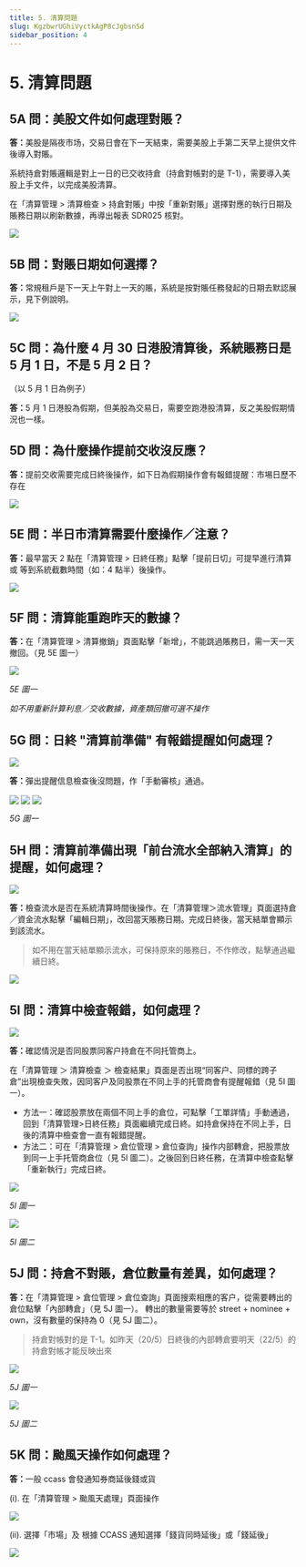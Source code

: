 ```yaml
---
title: 5. 清算問題
slug: KgzbwrUGhiVyctkAgP8cJgbsnSd
sidebar_position: 4
---
```



# 5. 清算問題

## 5A 問：美股文件如何處理對賬？ 

<b>答：</b>美股是隔夜市场，交易日會在下一天結束，需要美股上手第二天早上提供文件後導入對賬。

系統持倉對賬邏輯是對上一日的已交收持倉（持倉對帳對的是 T-1），需要導入美股上手文件，以完成美股清算。

在「清算管理 &gt; 清算檢查 &gt; 持倉對賬」中按「重新對賬」選擇對應的執行日期及賬務日期以刷新數據，再導出報表 SDR025 核對。

<img src="/assets/TdQdb9nPwoHsHTxHz99cK2kDnPg.png" src-width="2398" src-height="1188" align="center"/>

## 5B 問：對賬日期如何選擇？

<b>答：</b>常規租戶是下一天上午對上一天的賬，系統是按對賬任務發起的日期去默認展示，見下例說明。

<img src="/assets/DhP0bVTi3oFEVKxww5McS1WxnZ2.png" src-width="1466" src-height="972" align="center"/>

## 5C 問：為什麼 4 月 30 日港股清算後，系統賬務日是 5 月 1 日，不是 5 月 2 日？
（以 5 月 1 日為例子）

<b>答：</b>5 月 1 日港股為假期，但美股為交易日，需要空跑港股清算，反之美股假期情況也一樣。

## 5D 問：為什麼操作提前交收沒反應？

<b>答：</b>提前交收需要完成日終後操作，如下日為假期操作會有報錯提醒：市埸日歷不存在

<img src="/assets/OCwMb4iu2obRmkxrH91clc5znAh.png" src-width="2504" src-height="1006" align="center"/>

## 5E 問：半日市清算需要什麼操作／注意？

<b>答：</b>最早當天 2 點在「清算管理 &gt; 日終任務」點擊「提前日切」可提早進行清算 或 等到系統截數時間（如：4 點半）後操作。

<img src="/assets/VEfEba9SOoicbVxhOkDcndXXnsh.png" src-width="2183" src-height="384" align="center"/>

## 5F 問：清算能重跑昨天的數據？

<b>答：</b>在「清算管理 &gt; 清算撤銷」頁面點擊「新增」，不能跳過賬務日，需一天一天撤回。（見 5E 圖一）


<img src="/assets/Ddk9bk6NtoQs2KxjD2BceB28nHT.png" src-width="2390" src-height="1420" align="center"/>

<em>5E 圖一</em>

<em>如不用重新計算利息／交收數據，資產類回撤可選不操作</em>

## 5G 問：日終 "清算前準備" 有報錯提醒如何處理？

<img src="/assets/Z7mMbG9dSoszmUxjA3OclaNWnTg.png" src-width="2220" src-height="380" align="center"/>

<b>答：</b>彈出提醒信息檢查後沒問題，作「手動審核」通過。

<img src="/assets/Fra8bsjWooTZKbxZK91cyGXonNf.png" src-width="2110" src-height="172" align="center"/>

<img src="/assets/I2kmbzGhyonmbjxdaPRcDwtxnGd.png" src-width="2040" src-height="162" align="center"/>

<img src="/assets/XHNgbw7Uzob2kfx6q8ucB6zEn8c.png" src-width="2752" src-height="1354" align="center"/>

<em>5G 圖一</em>

## 5H 問：清算前準備出現「前台流水全部納入清算」的提醒，如何處理？

<img src="/assets/HlkebwYzvo6jBKx3jigcmlgmnue.png" src-width="1373" src-height="1124"/>

<b>答：</b>檢查流水是否在系統清算時間後操作。在「清算管理＞流水管理」頁面選持倉／資金流水點擊「編輯日期」，改回當天賬務日期。完成日終後，當天結單會顯示到該流水。

> 如不用在當天結單顯示流水，可保持原來的賬務日，不作修改，點擊通過繼續日終。

<img src="/assets/GnVhbmJxvojdtGxHOSHcYt2Ungc.png" src-width="2386" src-height="828" align="center"/>

## 5I 問：清算中檢查報錯，如何處理？

<img src="/assets/OkdpbHc7loYMgKxT1KvczFEnnMe.png" src-width="2644" src-height="1112" align="center"/>

<b>答：</b>確認情況是否同股票同客户持倉在不同托管商上。

在「清算管理 ＞ 清算檢查 ＞ 檢查結果」頁面是否出現“同客户、同標的跨子倉”出現檢查失敗，因同客户及同股票在不同上手的托管商會有提醒報錯（見 5I 圖一）。

- 方法一：確認股票放在兩個不同上手的倉位，可點擊「工單詳情」手動通過，回到「清算管理&gt;日終任務」頁面繼續完成日終。如持倉保持在不同上手，日後的清算中檢查會一直有報錯提醒。 
- 方法二：可在「清算管理 &gt; 倉位管理 &gt; 倉位查詢」操作内部轉倉，把股票放到同一上手托管商倉位（見 5I 圖二）。之後回到日終任務，在清算中檢查點擊「重新執行」完成日終。

<img src="/assets/ROHFb11cQoAZAoxzl5XcJKlGnBh.png" src-width="2512" src-height="814" align="center"/>

<em>5I 圖一</em>

<img src="/assets/RnJKbjNkRoBsiExr54DcEjHnn6f.png" src-width="2454" src-height="1109" align="center"/>

<em>5I 圖二</em>

## 5J 問：持倉不對賬，倉位數量有差異，如何處理？


<b>答：</b>在「清算管理 &gt; 倉位管理 &gt; 倉位查詢」頁面搜索相應的客户，從需要轉出的倉位點擊「內部轉倉」（見 5J 圖一）。
轉出的數量需要等於 street + nominee + own，沒有數量的保持為 0（見 5J 圖二）。

> 持倉對帳對的是 T-1。如昨天（20/5）日終後的內部轉倉要明天（22/5）的持倉對帳才能反映出來

<img src="/assets/SNDKbtLQcoDcJaxkExJc0NoHn2d.png" src-width="2500" src-height="1136" align="center"/>

<em>5J 圖一</em>

<img src="/assets/Me8ObHY4Uo29xJxLnRNcBJYZn4b.png" src-width="1188" src-height="805" align="center"/>

<em>5J 圖二</em>

## 5K 問：颱風天操作如何處理？

<b>答：</b>一般 ccass 會發通知券商延後錢或貨


(i). 在「清算管理 &gt; 颱風天處理」頁面操作

<img src="/assets/GQgsbyPSZosFBixXyUyc3NzlnyH.png" src-width="2840" src-height="1410" align="center"/>

(ii). 選擇「市場」及 根據 CCASS 通知選擇「錢貨同時延後」或「錢延後」

<img src="/assets/DHsUbiwpbogybHxtfuXcA6eAnve.png" src-width="2756" src-height="1478" align="center"/>

